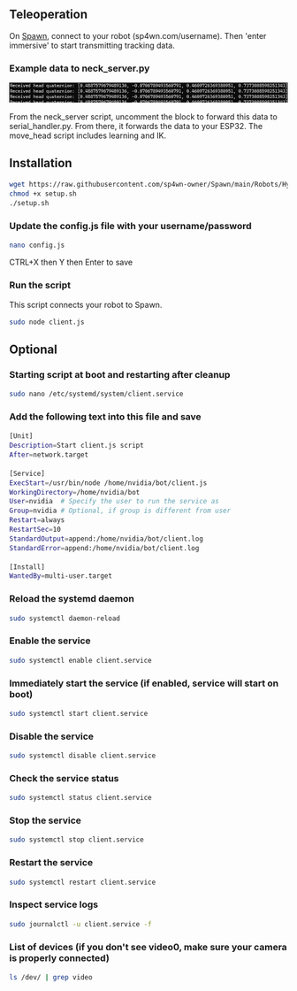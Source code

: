 ## Teleoperation
On [Spawn](https://sp4wn.com), connect to your robot (sp4wn.com/username). Then 'enter immersive' to start transmitting tracking data. 

### Example data to neck_server.py
![Alt text](https://github.com/sp4wn-owner/Spawn/blob/main/Robots/Hyperspawn/Dropbear/Images/wsdata.png)

From the neck_server script, uncomment the block to forward this data to serial_handler.py. From there, it forwards the data to your ESP32. The move_head script includes learning and IK.

## Installation
```bash
wget https://raw.githubusercontent.com/sp4wn-owner/Spawn/main/Robots/Hyperspawn/Dropbear/setup.sh
chmod +x setup.sh
./setup.sh
```

### Update the config.js file with your username/password
```bash
nano config.js
```
CTRL+X then Y then Enter to save

### Run the script
This script connects your robot to Spawn.
```bash
sudo node client.js
```
## Optional

### Starting script at boot and restarting after cleanup
```bash
sudo nano /etc/systemd/system/client.service
```

### Add the following text into this file and save
```bash
[Unit]
Description=Start client.js script
After=network.target

[Service]
ExecStart=/usr/bin/node /home/nvidia/bot/client.js
WorkingDirectory=/home/nvidia/bot
User=nvidia  # Specify the user to run the service as
Group=nvidia # Optional, if group is different from user
Restart=always
RestartSec=10
StandardOutput=append:/home/nvidia/bot/client.log
StandardError=append:/home/nvidia/bot/client.log

[Install]
WantedBy=multi-user.target
```

### Reload the systemd daemon
```bash
sudo systemctl daemon-reload
```

### Enable the service
```bash
sudo systemctl enable client.service
```

### Immediately start the service (if enabled, service will start on boot)
```bash
sudo systemctl start client.service
```

### Disable the service
```bash
sudo systemctl disable client.service
```

### Check the service status
```bash
sudo systemctl status client.service
```

### Stop the service
```bash
sudo systemctl stop client.service
```

### Restart the service
```bash
sudo systemctl restart client.service
```

### Inspect service logs
```bash
sudo journalctl -u client.service -f
```

### List of devices (if you don't see video0, make sure your camera is properly connected)
```bash
ls /dev/ | grep video
```